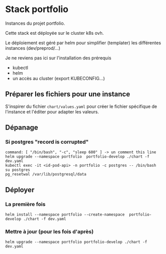   Stack portfolio
===========================

Instances du projet portfolio.

Cette stack est déployée sur le cluster k8s ovh.

Le déploiement est géré par helm pour simplifier (templater)
les différentes instances (dev/preprod/...)

Je ne reviens pas ici sur l'installation des prérequis
* kubectl
* helm
* un accès au cluster (export KUBECONFIG...)

## Préparer les fichiers pour une instance


S'inspirer du fichier `chart/values.yaml` pour créer le fichier spécifique de l'instance et l'éditer pour adapter les valeurs.

## Dépanage

### Si postgres "record is corrupted"

```shell
command: [ "/bin/bash", "-c", "sleep 600" ] -> un comment this line
helm upgrade --namespace portfolio  portfolio-develop ./chart -f dev.yaml
kubectl exec -it <id-pod-api> -n portfolio -c postgres -- /bin/bash
su postgres
pg_resetwal /var/lib/postgresql/data
```

## Déployer 

### La première fois
```shell
helm install --namespace portfolio --create-namespace  portfolio-develop ./chart -f dev.yaml
```

### Mettre à jour (pour les fois d'après)

```shell
helm upgrade --namespace portfolio portfolio-develop ./chart -f dev.yaml
```
